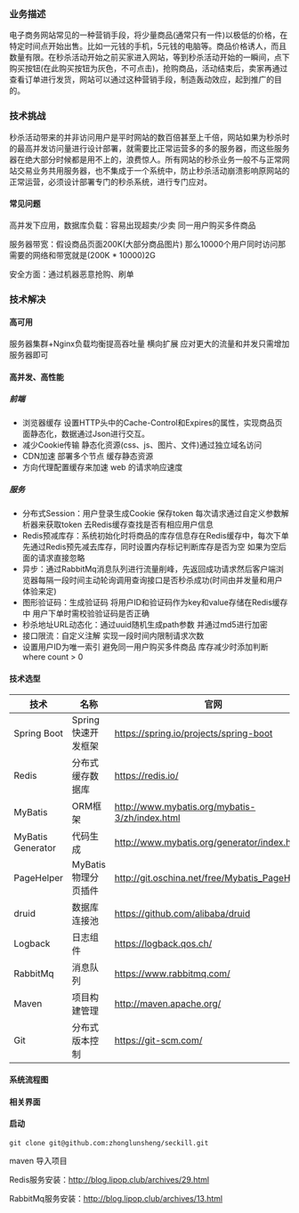 ### 业务描述
电子商务网站常见的一种营销手段，将少量商品(通常只有一件)以极低的价格，在特定时间点开始出售。比如一元钱的手机，5元钱的电脑等。商品价格诱人，而且数量有限。在秒杀活动开始之前买家进入网站，等到秒杀活动开始的一瞬间，点下购买按钮(在此购买按钮为灰色，不可点击)，抢购商品，活动结束后，卖家再通过查看订单进行发货，网站可以通过这种营销手段，制造轰动效应，起到推广的目的。

### 技术挑战
秒杀活动带来的并非访问用户是平时网站的数百倍甚至上千倍，网站如果为秒杀时的最高并发访问量进行设计部署，就需要比正常运营多的多的服务器，而这些服务器在绝大部分时候都是用不上的，浪费惊人。所有网站的秒杀业务一般不与正常网站交易业务共用服务器，也不集成于一个系统中，防止秒杀活动崩溃影响原网站的正常运营，必须设计部署专门的秒杀系统，进行专门应对。

#### 常见问题
高并发下应用，数据库负载：容易出现超卖/少卖 同一用户购买多件商品

服务器带宽：假设商品页面200K(大部分商品图片) 那么10000个用户同时访问那需要的网络和带宽就是(200K * 10000)2G

安全方面：通过机器恶意抢购、刷单

### 技术解决
#### 高可用
服务器集群+Nginx负载均衡提高吞吐量 横向扩展 应对更大的流量和并发只需增加服务器即可

#### 高并发、高性能
##### 前端
 - 浏览器缓存 设置HTTP头中的Cache-Control和Expires的属性，实现商品页面静态化，数据通过Json进行交互。
 - 减少Cookie传输 静态化资源(css、js、图片、文件)通过独立域名访问
 - CDN加速 部署多个节点 缓存静态资源
 - 方向代理配置缓存来加速 web 的请求响应速度
##### 服务
 - 分布式Session：用户登录生成Cookie 保存token 每次请求通过自定义参数解析器来获取token 去Redis缓存查找是否有相应用户信息
 - Redis预减库存：系统初始化时将商品的库存信息存在Redis缓存中，每次下单先通过Redis预先减去库存，同时设置内存标记判断库存是否为空 如果为空后面的请求直接忽略
 - 异步：通过RabbitMq消息队列进行流量削峰，先返回成功请求然后客户端浏览器每隔一段时间主动轮询调用查询接口是否秒杀成功(时间由并发量和用户体验来定)
 - 图形验证码：生成验证码 将用户ID和验证码作为key和value存储在Redis缓存中 用户下单时需校验验证码是否正确
 - 秒杀地址URL动态化：通过uuid随机生成path参数 并通过md5进行加密 
 - 接口限流：自定义注解 实现一段时间内限制请求次数 
 - 设置用户ID为唯一索引 避免同一用户购买多件商品 库存减少时添加判断where count > 0

#### 技术选型
技术 | 名称 | 官网
---|---|---
Spring Boot | Spring快速开发框架 | 	https://spring.io/projects/spring-boot
Redis | 分布式缓存数据库 | https://redis.io/
MyBatis | ORM框架 | http://www.mybatis.org/mybatis-3/zh/index.html
MyBatis Generator | 代码生成 | http://www.mybatis.org/generator/index.html
PageHelper | MyBatis物理分页插件 | http://git.oschina.net/free/Mybatis_PageHelper
druid | 数据库连接池 | https://github.com/alibaba/druid
Logback | 日志组件 | https://logback.qos.ch/
RabbitMq | 消息队列 | https://www.rabbitmq.com/
Maven | 项目构建管理 | http://maven.apache.org/
Git | 分布式版本控制 | https://git-scm.com/

#### 系统流程图


#### 相关界面


#### 启动
```
git clone git@github.com:zhonglunsheng/seckill.git
```
maven 导入项目

Redis服务安装：http://blog.lipop.club/archives/29.html

RabbitMq服务安装：http://blog.lipop.club/archives/13.html




